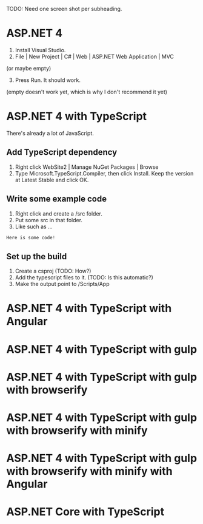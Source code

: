TODO: Need one screen shot per subheading.

# ASP.NET 4

1. Install Visual Studio.
2. File | New Project | C# | Web | ASP.NET Web Application | MVC

  (or maybe empty)

3. Press Run. It should work.

  (empty doesn't work yet, which is why I don't recommend it yet)

# ASP.NET 4 with TypeScript

There's already a lot of JavaScript. 

## Add TypeScript dependency

1. Right click WebSite2 | Manage NuGet Packages | Browse
2. Type Microsoft.TypeScript.Compiler, then click Install. Keep the
version at Latest Stable and click OK.

## Write some example code

1. Right click and create a /src folder.
2. Put some src in that folder.
3. Like such as ...

```ts 
Here is some code!
```

## Set up the build

1. Create a csproj (TODO: How?)
2. Add the typescript files to it. (TODO: Is this automatic?)
3. Make the output point to /Scripts/App

# ASP.NET 4 with TypeScript with Angular

# ASP.NET 4 with TypeScript with gulp

# ASP.NET 4 with TypeScript with gulp with browserify

# ASP.NET 4 with TypeScript with gulp with browserify with minify

# ASP.NET 4 with TypeScript with gulp with browserify with minify with Angular

# ASP.NET Core with TypeScript
